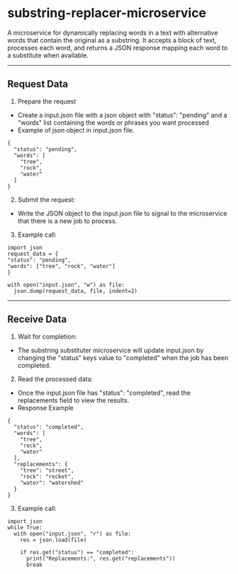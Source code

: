 # substring-replacer-microservice
A microservice for dynamically replacing words in a text with alternative words that contain the original as a substring. It accepts a block of text, processes each word, and returns a JSON response mapping each word to a substitute when available.

___
## Request Data
1. Prepare the request
  - Create a input.json file with a json object with "status": "pending" and a "words" list containing the words or phrases you want processed
  - Example of json object in input.json file.
  ```
  {
    "status": "pending",
    "words": [
      "tree",
      "rock",
      "water"
    ]
  }
  ```
2. Submit the request:
- Write the JSON object to the input.json file to signal to the microservice that there is a new job to process.
3. Example call:
```
import json
request_data = {
"status": "pending",
"words": ["tree", "rock", "water"]
}

with open("input.json", "w") as file:
  json.dump(request_data, file, indent=2)
```

___
## Receive Data
1. Wait for completion:
- The substring substituter microservice will update input.json by changing the "status" keys value to "completed" when the job has been completed.
2. Read the processed data:
- Once the input.json file has "status": "completed", read the replacements field to view the results.
- Response Example
```
{
  "status": "completed",
  "words": [
    "tree",
    "rock",
    "water"
  ],
  "replacements": {
    "tree": "street",
    "rock": "rocket",
    "water": "watershed"
  }
}
```
3. Example call:
```
import json
while True:
  with open("input.json", "r") as file:
    res = json.load(file)

    if res.get("status") == "completed":
      print("Replacements:", res.get("replacements"))
      break
```
